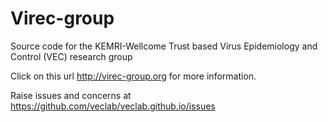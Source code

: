 # Virec-group
Source code for the KEMRI-Wellcome Trust based Virus Epidemiology and Control (VEC) research group

Click on this url http://virec-group.org for more information.

Raise issues and concerns at https://github.com/veclab/veclab.github.io/issues
